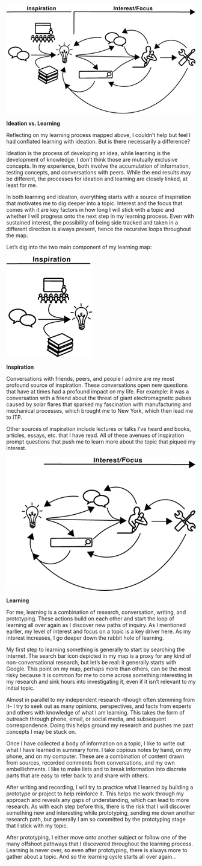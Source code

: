 ![Nates_Learning_Process - Learning.png](img/Nate_Learning_Map.png)

**Ideation vs. Learning**

Reflecting on my learning process mapped above, I couldn’t help but feel I had conflated learning with ideation. But is there necessarily a difference? 

Ideation is the process of developing an idea, while learning is the development of knowledge. I don’t think those are mutually exclusive concepts. In my experience, both involve the accumulation of information, testing concepts, and conversations with peers. While the end results may be different, the processes for ideation and learning are closely linked, at least for me. 

In both learning and ideation, everything starts with a source of inspiration that motivates me to dig deeper into a topic. Interest and the focus that comes with it are key factors in how long I will stick with a topic and whether I will progress onto the next step in my learning process.  Even with sustained interest, the possibility of being side tracked and taken in a different direction is always present, hence the recursive loops throughout the map. 

Let’s dig into the two main component of my learning map:

![Nates_Learning_Process_Inspiration.png](img/Nates_Learning_Process_Inspiration.png)

**Inspiration**

Conversations with friends, peers, and people I admire are my most profound source of inspiration. These conversations open new questions that have at times had a profound impact on my life. For example: it was a conversation with a friend about the threat of giant electromagnetic pulses caused by solar flares that sparked my fascination with manufacturing and mechanical processes, which brought me to New York, which then lead me to ITP.

Other sources of inspiration include lectures or talks I’ve heard and books, articles, essays, etc. that I have read. All of these avenues of inspiration prompt questions that push me to learn more about the topic that piqued my interest. 

![Nates_Learning_Process_Learning.png](img/Nates_Learning_Process_Learning.png)

**Learning**

For me, learning is a combination of research, conversation, writing, and prototyping. These actions build on each other and start the loop of learning all over again as I discover new paths of inquiry. As I mentioned earlier, my level of interest and focus on a topic is a key driver here. As my interest increases, I go deeper down the rabbit hole of learning. 

My first step to learning something is generally to start by searching the internet. The search bar icon depicted in my map is a proxy for any kind of non-conversational research, but let’s be real: it generally starts with Google. This point on my map, perhaps more than others, can be the most risky because it is common for me to come across something interesting in my research and sink hours into investigating it, even if it isn’t relevant to my initial topic. 

Almost in parallel to my independent research –though often stemming from it– I try to seek out as many opinions, perspectives, and facts from experts and others with knowledge of what I am learning. This takes the form of outreach through phone, email, or social media, and subsequent correspondence. Doing this helps ground my research and pushes me past concepts I may be stuck on.

Once I have collected a body of information on a topic, I like to write out what I have learned in summary form. I take copious notes by hand, on my phone, and on my computer. These are a combination of content drawn from sources, recorded comments from conversations, and my own embellishments. I like to make lists and to break information into discrete parts that are easy to refer back to and share with others. 

After writing and recording, I will try to practice what I learned by building a prototype or project to help reinforce it. This helps me work through my approach and reveals any gaps of understanding, which can lead to more research. As with each step before this, there is the risk that I will discover something new and interesting while prototyping, sending me down another research path, but generally I am so committed by the prototyping stage that I stick with my topic. 

After prototyping, I either move onto another subject or follow one of the many offshoot pathways that I discovered throughout the learning process. Learning is never over, so even after prototyping, there is always more to gather about a topic. And so the learning cycle starts all over again...

